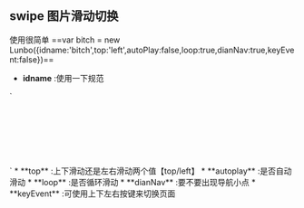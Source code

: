 ## swipe 图片滑动切换
使用很简单 
==var bitch = new Lunbo({idname:'bitch',top:'left',autoPlay:false,loop:true,dianNav:true,keyEvent:false})==
* **idname** :使用一下规范
>
`<div id="bitch" class="sass">
    <div id="" class="item-wrap">  
	<div class="sass-item color-1"></div>  
	<div class="sass-item color-2"></div>  
	<div class="sass-item color-3"></div>  
	<div class="sass-item color-4"></div>  
    </div>  
</div>`  
* **top** :上下滑动还是左右滑动两个值【top/left】
* **autoplay** :是否自动滑动
* **loop** :是否循环滑动
* **dianNav** :要不要出现导航小点
* **keyEvent** :可使用上下左右按键来切换页面